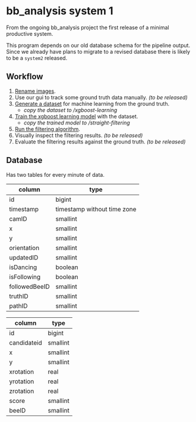 # bb_analysis system 1

From the ongoing bb_analysis project the first release of a minimal productive system.

This program depends on our old database schema for the pipeline output.
Since we already have plans to migrate to a revised database there is likely to be a `system2` released.

## Workflow

1. [Rename images](./image-renaming).
2. Use our gui to track some ground truth data manually. *(to be released)*
3. [Generate a dataset](./learning-data-generator) for machine learning from the ground truth.
   - *copy the dataset to /xgboost-learning*
4. [Train the xgboost learning model](./xgboost-learning) with the dataset.
   - *copy the trained model to /straight-filtering*
5. [Run the filtering algorithm](./straight-filtering).
6. Visually inspect the filtering results. *(to be released)*
7. Evaluate the filtering results against the ground truth. *(to be released)*

## Database

Has two tables for every minute of data.

column | type
-------|-----
id | bigint
timestamp | timestamp without time zone
camID | smallint
x | smallint
y | smallint
orientation | smallint
updatedID | smallint
isDancing | boolean
isFollowing | boolean
followedBeeID | smallint
truthID | smallint
pathID | smallint

column | type
-------|-----
id | bigint
candidateid | smallint
x | smallint
y | smallint
xrotation | real
yrotation | real
zrotation | real
score | smallint
beeID | smallint

